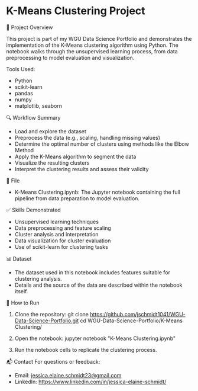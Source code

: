 # K-Means Clustering Project
📌 Project Overview

This project is part of my WGU Data Science Portfolio and demonstrates the implementation of the K-Means clustering algorithm using Python. The notebook walks through the unsupervised learning process, from data preprocessing to model evaluation and visualization.

Tools Used:
- Python
- scikit-learn
- pandas
- numpy
- matplotlib, seaborn

🔍 Workflow Summary
- Load and explore the dataset
- Preprocess the data (e.g., scaling, handling missing values)
- Determine the optimal number of clusters using methods like the Elbow Method
- Apply the K-Means algorithm to segment the data
- Visualize the resulting clusters
- Interpret the clustering results and assess their validity

📁 File
- K-Means Clustering.ipynb: The Jupyter notebook containing the full pipeline from data preparation to model evaluation.

✅ Skills Demonstrated
- Unsupervised learning techniques
- Data preprocessing and feature scaling
- Cluster analysis and interpretation
- Data visualization for cluster evaluation
- Use of scikit-learn for clustering tasks

📊 Dataset
- The dataset used in this notebook includes features suitable for clustering analysis.
- Details and the source of the data are described within the notebook itself.

🚀 How to Run
1. Clone the repository:
   git clone https://github.com/jschmidt1041/WGU-Data-Science-Portfolio.git
   cd WGU-Data-Science-Portfolio/K-Means Clustering/

2. Open the notebook:
   jupyter notebook "K-Means Clustering.ipynb"

3. Run the notebook cells to replicate the clustering process.

📬 Contact
For questions or feedback:

- Email: jessica.elaine.schmidt23@gmail.com
- LinkedIn: https://www.linkedin.com/in/jessica-elaine-schmidt/
